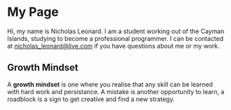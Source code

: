 # My Page

Hi, my name is Nicholas Leonard. I am a student working out of the Cayman Islands, studying to become a professional programmer.
I can be contacted at <nicholas_leonard@live.com> if you have questions about me or my work.

## Growth Mindset

A **growth mindset** is one where you realise that any skill can be learned with hard work and persistance. A mistake is another opportunity to learn, a roadblock is a sign to get creative and find a new strategy.

